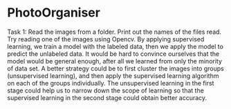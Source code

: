 # PhotoOrganiser
Task 1:
 Read the images from a folder. Print out the names of the files read. Try reading one of the images using Opencv.
 By applying supervised learning, we train a model with the labeled data, then we apply the model to predict the unlabeled data. It would be hard to convince ourselves that the model would be general enough, after all we learned from only the minority of data set. A better strategy could be to first cluster the images into groups (unsupervised learning), and then apply the supervised learning algorithm on each of the groups individually. The unsupervised learning in the first stage could help us to narrow down the scope of learning so that the supervised learning in the second stage could obtain better accuracy.
